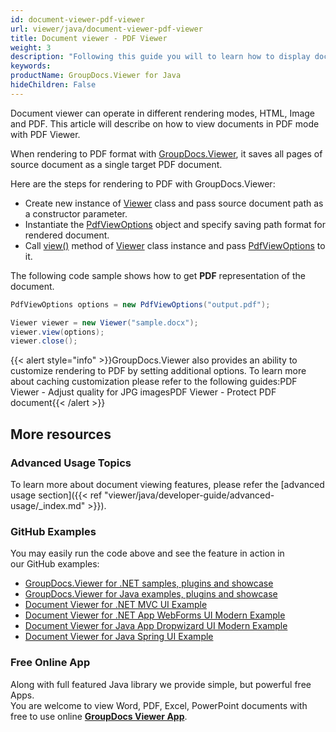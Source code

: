 ```yaml
---
id: document-viewer-pdf-viewer
url: viewer/java/document-viewer-pdf-viewer
title: Document viewer - PDF Viewer
weight: 3
description: "Following this guide you will to learn how to display documents of more than 100 types in PDF format with PDF Viewer by GroupDocs."
keywords: 
productName: GroupDocs.Viewer for Java
hideChildren: False
---
```


Document viewer can operate in different rendering modes, HTML, Image and PDF. This article will describe on how to view documents in PDF mode with PDF Viewer.

When rendering to PDF format with [GroupDocs.Viewer](https://products.groupdocs.com/viewer/java), it saves all pages of source document as a single target PDF document.

Here are the steps for rendering to PDF with GroupDocs.Viewer:

* Create new instance of [Viewer](https://apireference.groupdocs.com/java/viewer/com.groupdocs.viewer/Viewer) class and pass source document path as a constructor parameter.
* Instantiate the [PdfViewOptions](https://apireference.groupdocs.com/java/viewer/com.groupdocs.viewer.options/PdfViewOptions) object and specify saving path format for rendered document.
* Call [view()](https://apireference.groupdocs.com/java/viewer/com.groupdocs.viewer/Viewer#view(com.groupdocs.viewer.options.ViewOptions)) method of [Viewer](https://apireference.groupdocs.com/java/viewer/com.groupdocs.viewer/Viewer) class instance and pass [PdfViewOptions](https://apireference.groupdocs.com/java/viewer/com.groupdocs.viewer.options/PdfViewOptions) to it.  

The following code sample shows how to get **PDF** representation of the document.

```java
PdfViewOptions options = new PdfViewOptions("output.pdf");

Viewer viewer = new Viewer("sample.docx");
viewer.view(options);
viewer.close();
```

{{< alert style="info" >}}GroupDocs.Viewer also provides an ability to customize rendering to PDF by setting additional options. To learn more about caching customization please refer to the following guides:PDF Viewer - Adjust quality for JPG imagesPDF Viewer - Protect PDF document{{< /alert >}}

## More resources

### Advanced Usage Topics

To learn more about document viewing features, please refer the [advanced usage section]({{< ref "viewer/java/developer-guide/advanced-usage/_index.md" >}}).

### GitHub Examples

You may easily run the code above and see the feature in action in our GitHub examples:

* [GroupDocs.Viewer for .NET samples, plugins and showcase](https://github.com/groupdocs-viewer/GroupDocs.Viewer-for-.NET)
* [GroupDocs.Viewer for Java examples, plugins and showcase](https://github.com/groupdocs-viewer/GroupDocs.Viewer-for-Java)
* [Document Viewer for .NET MVC UI Example](https://github.com/groupdocs-viewer/GroupDocs.Viewer-for-.NET-MVC)
* [Document Viewer for .NET App WebForms UI Modern Example](https://github.com/groupdocs-viewer/GroupDocs.Viewer-for-.NET-WebForms)
* [Document Viewer for Java App Dropwizard UI Modern Example](https://github.com/groupdocs-viewer/GroupDocs.Viewer-for-Java-Dropwizard)
* [Document Viewer for Java Spring UI Example](https://github.com/groupdocs-viewer/GroupDocs.Viewer-for-Java-Spring)

### Free Online App

Along with full featured Java library we provide simple, but powerful free Apps.  
You are welcome to view Word, PDF, Excel, PowerPoint documents with free to use online **[GroupDocs Viewer App](https://products.groupdocs.app/viewer)**.
